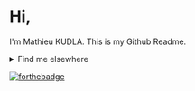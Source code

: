 # Hi,

I'm Mathieu KUDLA. This is my Github Readme.

<details>
  <summary>Find me elsewhere</summary>
- [Here](https://www.linkedin.com/in/mathieukudla/) is my linkedin profile.
- [Here](https://stackshare.io/MathieuK/my-stack) is my stack.
- [Here](https://stackoverflow.com/users/2050419/mathieu-k) is my stack overflow profile.
</details>



[![forthebadge](https://forthebadge.com/images/badges/uses-badges.svg)]()
